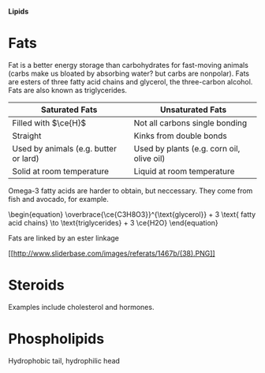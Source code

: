 **Lipids**


# Fats

Fat is a better energy storage than carbohydrates for fast-moving animals (carbs make us bloated by absorbing water? but carbs are nonpolar). Fats are esters of three fatty acid chains and glycerol, the three-carbon alcohol. Fats are also known as triglycerides.


|Saturated Fats|Unsaturated Fats|
|--------------|----------------|
| Filled with $\ce{H}$ | Not all carbons single bonding |
| Straight | Kinks from double bonds |
| Used by animals (e.g. butter or lard) | Used by plants (e.g. corn oil, olive oil)|
| Solid at room temperature | Liquid at room temperature |

Omega-3 fatty acids are harder to obtain, but neccessary. They come from fish and avocado, for example.

\begin{equation}
\overbrace{\ce{C3H8O3}}^{\text{glycerol}} + 3 \text{ fatty acid chains} \to \text{triglycerides} + 3 \ce{H2O}
\end{equation}

Fats are linked by an ester linkage

[[http://www.sliderbase.com/images/referats/1467b/(38).PNG]]

# Steroids

Examples include cholesterol and hormones.

# Phospholipids

Hydrophobic tail, hydrophilic head